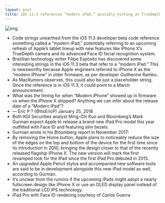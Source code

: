 ```yaml
---
layout: post
title: iOS 11.3 references “modern iPad,” possibly hinting at TrueDepth camera & Face ID upgrades
---
```

![img](http://media.idownloadblog.com/wp-content/uploads/2018/01/iPAd-Pro-with-face-id-mockup-Carlos-Guerra-001.jpg)
* Code strings unearthed from the iOS 11.3 developer beta code reference something called a “modern iPad,” potentially referring to an upcoming refresh of Apple’s tablet lineup with new features like iPhone X’s TrueDepth camera and its advanced Face ID facial recognition system.
* Brazilian technology writer Filipe Espósito has discovered some interesting strings in the iOS 11.3 beta that refer to a “modern iPad.” This is newsworthy because Apple engineers referred to iPhone X as the “modern iPhone” in older firmware, as per developer Guilherme Rambo.
* As MacRumors observes, this could also be just a placeholder string. Since the reference is in iOS 11.3, it could point to a March announcement.
* What was the timing for when “Modern iPhone” showed up in firmware vs when the iPhone X shipped? Anything we can infer about the release date of a “Modern iPad”?
* — Eric P ? (@ItsEricP) January 25, 2018
* Both KGI Securities analyst Ming-Chi Kuo and Bloomberg’s Mark Gurman expect Apple to release a brand new iPad Pro model this year outfitted with Face ID and featuring slim bezels.
* Gurman wrote in his Bloomberg report in November 2017:
* By removing the Home button, Apple plans to noticeably reduce the size of the edges on the top and bottom of the device for the first time since its introduction in 2010, bringing the design closer to that of the recently released flagship iPhone X. The new version will mark the first revamped look for the iPad since the first iPad Pro debuted in 2015.
* An upgraded Apple Pencil stylus and accompanied new software tools are said to be in development alongside this new iPad model as well, according to Gurman.
* It’s unclear from the rumors if the upcoming iPads might adopt a nearly fullscreen design like iPhone X or use an OLED display panel instead of the traditional LCD IPS technology.
* iPad Pro with Face ID rendering courtesy of Carlos Guerra

